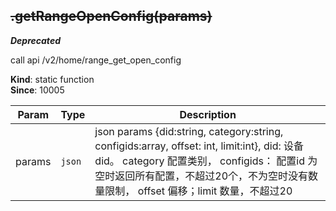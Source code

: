 <a name="module_miot/service/smarthome.getRangeOpenConfig"></a>

## ~~.getRangeOpenConfig(params)~~
***Deprecated***

call api /v2/home/range_get_open_config

**Kind**: static function  
**Since**: 10005  

| Param | Type | Description |
| --- | --- | --- |
| params | <code>json</code> | json params {did:string, category:string, configids:array, offset: int, limit:int}, did: 设备did。 category 配置类别， configids： 配置id 为空时返回所有配置，不超过20个，不为空时没有数量限制， offset 偏移；limit 数量，不超过20 |

